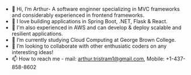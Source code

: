 - 👋 Hi, I’m Arthur- A software enginner specializing in MVC frameworks and considerably experienced in frontend frameworks. 
- 👀 I love building applications in Spring Boot, .NET, Flask & React.
- 👀 I'm also experienced in AWS and can develop & deploy scalable and resilient applications.
- 🌱 I’m currently studying Cloud Computing at George Brown College.
- 💞️ I’m looking to collaborate with other enthusiatic coders on any interesting ideas!
- 📫 How to reach me - mail: arthur.tristram1@gmail.com, Mobile: +1-437-858-8602

<!---
Arthur-0896/Arthur-0896 is a ✨ special ✨ repository because its `README.md` (this file) appears on your GitHub profile.
You can click the Preview link to take a look at your changes.
--->
